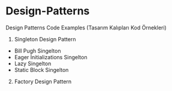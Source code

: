 # Design-Patterns

Design Patterns Code Examples (Tasarım Kalıpları Kod Örnekleri)
1. Singleton Design Pattern

* Bill Pugh Singelton
* Eager İnitializations Singelton
* Lazy Singelton
* Static Block Singelton

2. Factory Design Pattern
